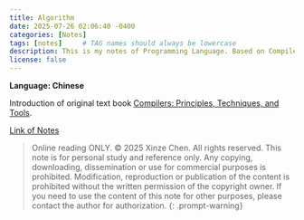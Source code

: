 ```yaml
---
title: Algorithm
date: 2025-07-26 02:06:40 -0400
categories: [Notes]
tags: [notes]     # TAG names should always be lowercase
description: This is my notes of Programming Language. Based on Compilers:Principles, Techniques, and Tools.
license: false
---
```

**Language: Chinese**

Introduction of original text book [Compilers: Principles, Techniques, and Tools](https://en.wikipedia.org/wiki/Compilers:_Principles,_Techniques,_and_Tools).

[Link of Notes](https://drive.google.com/file/d/16wy6Zt3k6vp8SqxCGJl4qemwQWBLvtPi/view?usp=drive_link)

> Online reading ONLY. © 2025 Xinze Chen. All rights reserved. This note is for personal study and reference only. Any copying, downloading, dissemination or use for commercial purposes is prohibited. Modification, reproduction or publication of the content is prohibited without the written permission of the copyright owner. If you need to use the content of this note for other purposes, please contact the author for authorization.
{: .prompt-warning}


